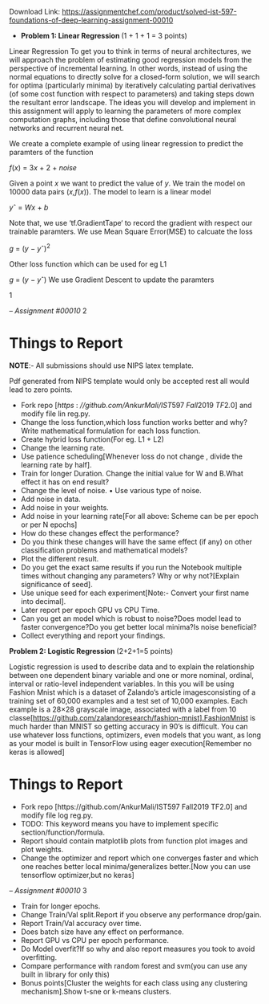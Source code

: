 Download Link: https://assignmentchef.com/product/solved-ist-597-foundations-of-deep-learning-assignment-00010
<br>
<ul>

 <li><strong>Problem 1: Linear Regression                                                                                                                  </strong>(1 + 1 + 1 = 3 points)</li>

</ul>

Linear Regression To get you to think in terms of neural architectures, we will approach the problem of estimating good regression models from the perspective of incremental learning. In other words, instead of using the normal equations to directly solve for a closed-form solution, we will search for optima (particularly minima) by iteratively calculating partial derivatives (of some cost function with respect to parameters) and taking steps down the resultant error landscape. The ideas you will develop and implement in this assignment will apply to learning the parameters of more complex computation graphs, including those that define convolutional neural networks and recurrent neural net.

We create a complete example of using linear regression to predict the paramters of the function

<em>f</em>(<em>x</em>) = 3<em>x </em>+ 2 + <em>noise</em>

Given a point <em>x </em>we want to predict the value of <em>y</em>. We train the model on 10000 data pairs (<em>x,f</em>(<em>x</em>)). The model to learn is a linear model

<em>y</em>ˆ = <em>Wx </em>+ <em>b</em>

Note that, we use ‘tf.GradientTape‘ to record the gradient with respect our trainable paramters. We use Mean Square Error(MSE) to calcuate the loss

<em>g </em>= (<em>y </em>− <em>y</em>ˆ)<sup>2</sup>

Other loss function which can be used for eg L1

<em>g </em>= (<em>y </em>− <em>y</em>ˆ) We use Gradient Descent to update the paramters

1

<em>– Assignment #00010                                                                                                                                                                             </em>2

<h1>Things to Report</h1>

<strong>NOTE</strong>:- All submissions should use NIPS latex template.

Pdf generated from NIPS template would only be accepted rest all would lead to zero points.

<ul>

 <li>Fork repo [<em>https </em>: <em>//github.com/AnkurMali/IST</em>597 <em>Fall</em>2019 <em>TF</em>2<em>.</em>0] and modify file lin reg.py.</li>

 <li>Change the loss function,which loss function works better and why?Write mathematical formulation for each loss function.</li>

 <li>Create hybrid loss function(For eg. L1 + L2)</li>

 <li>Change the learning rate.</li>

 <li>Use patience scheduling[Whenever loss do not change , divide the learning rate by half].</li>

 <li>Train for longer Duration. Change the initial value for W and B.What effect it has on end result?</li>

 <li>Change the level of noise. • Use various type of noise.</li>

 <li>Add noise in data.</li>

 <li>Add noise in your weights.</li>

 <li>Add noise in your learning rate[For all above: Scheme can be per epoch or per N epochs]</li>

 <li>How do these changes effect the performance?</li>

 <li>Do you think these changes will have the same effect (if any) on other classification problems and mathematical models?</li>

 <li>Plot the different result.</li>

 <li>Do you get the exact same results if you run the Notebook multiple times without changing any parameters? Why or why not?[Explain significance of seed].</li>

 <li>Use unique seed for each experiment[Note:- Convert your first name into decimal].</li>

 <li>Later report per epoch GPU vs CPU Time.</li>

 <li>Can you get an model which is robust to noise?Does model lead to faster convergence?Do you get better local minima?Is noise beneficial?</li>

 <li>Collect everything and report your findings.</li>

</ul>

<strong>Problem 2: Logistic Regression                                                                                                                     </strong>(2+2+1=5 points)

Logistic regression is used to describe data and to explain the relationship between one dependent binary variable and one or more nominal, ordinal, interval or ratio-level independent variables. In this you will be using Fashion Mnist which is a dataset of Zalando’s article imagesconsisting of a training set of 60,000 examples and a test set of 10,000 examples. Each example is a 28×28 grayscale image, associated with a label from 10 classe[https://github.com/zalandoresearch/fashion-mnist].FashionMnist is much harder than MNIST so getting accuracy in 90’s is difficult. You can use whatever loss functions, optimizers, even models that you want, as long as your model is built in TensorFlow using eager execution[Remember no keras is allowed]

<h1>Things to Report</h1>

<ul>

 <li>Fork repo [https://github.com/AnkurMali/IST597 Fall2019 TF2.0] and modify file log reg.py.</li>

 <li>TODO: This keyword means you have to implement specific section/function/formula.</li>

 <li>Report should contain matplotlib plots from function plot images and plot weights.</li>

 <li>Change the optimizer and report which one converges faster and which one reaches better local minima/generalizes better.[Now you can use tensorflow optimizer,but no keras]</li>

</ul>

<em>– Assignment #00010                                                                                                                                                                             </em>3

<ul>

 <li>Train for longer epochs.</li>

 <li>Change Train/Val split.Report if you observe any performance drop/gain.</li>

 <li>Report Train/Val accuracy over time.</li>

 <li>Does batch size have any effect on performance.</li>

 <li>Report GPU vs CPU per epoch performance.</li>

 <li>Do Model overfit?If so why and also report measures you took to avoid overfitting.</li>

 <li>Compare performance with random forest and svm(you can use any built in library for only this)</li>

 <li>Bonus points[Cluster the weights for each class using any clustering mechanism].Show t-sne or k-means clusters.</li>

</ul>